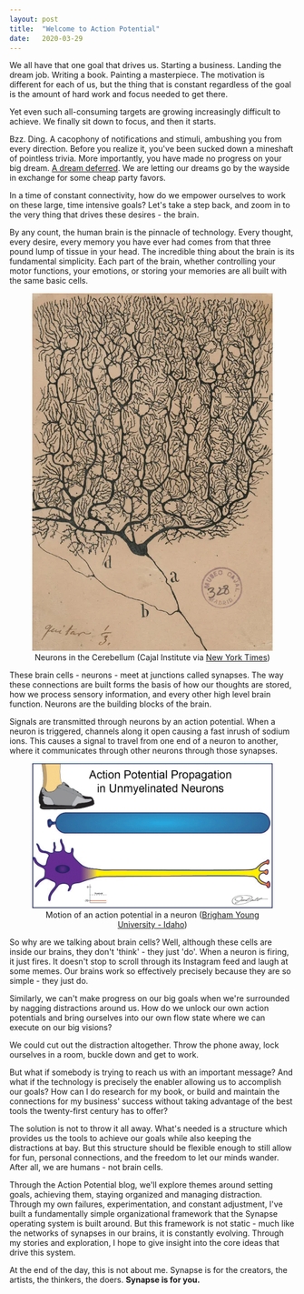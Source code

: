 ```yaml
---
layout: post
title:  "Welcome to Action Potential"
date:   2020-03-29
---
```

We all have that one goal that drives us. Starting a business. Landing the dream job. Writing a book. Painting a masterpiece. The motivation is different for each of us, but the thing that is constant regardless of the goal is the amount of hard work and focus needed to get there.

Yet even such all-consuming targets are growing increasingly difficult to achieve. We finally sit down to focus, and then it starts.

Bzz. Ding. A cacophony of notifications and stimuli, ambushing you from every direction. Before you realize it, you've been sucked down a mineshaft of pointless trivia. More importantly, you have made no progress on your big dream. [A dream deferred](https://www.poetryfoundation.org/poems/46548/harlem). We are letting our dreams go by the wayside in exchange for some cheap party favors. 

In a time of constant connectivity, how do we empower ourselves to work on these large, time intensive goals? Let's take a step back, and zoom in to the very thing that drives these desires - the brain.

By any count, the human brain is the pinnacle of technology. Every thought, every desire, every memory you have ever had comes from that three pound lump of tissue in your head. The incredible thing about the brain is its fundamental simplicity. Each part of the brain, whether controlling your motor functions, your emotions, or storing your memories are all built with the same basic cells.

<figure style="text-align: center">
  <img src="/img/cajal_cerebellum_purkinje_neurons.jpg" alt="Neurons in the Cerebellum">
  <figcaption>Neurons in the Cerebellum (Cajal Institute via <a href="https://www.nytimes.com/2018/01/18/arts/design/brain-neuroscience-santiago-ramon-y-cajal-grey-gallery.html">New York Times</a>)</figcaption>
</figure>
 
These brain cells - neurons - meet at junctions called synapses. The way these connections are built forms the basis of how our thoughts are stored, how we process sensory information, and every other high level brain function. Neurons are the building blocks of the brain.

Signals are transmitted through neurons by an action potential. When a neuron is triggered, channels along it open causing a fast inrush of sodium ions. This causes a signal to travel from one end of a neuron to another, where it communicates through other neurons through those synapses. 

<figure style="text-align: center">
  <img src="/img/AP_Unmyelin.gif" alt="Action Potential">
  <figcaption>Motion of an action potential in a neuron (<a href="https://content.byui.edu/file/a236934c-3c60-4fe9-90aa-d343b3e3a640/1/module5/readings/refractory_periods.html">Brigham Young University - Idaho</a>)</figcaption>
</figure>

So why are we talking about brain cells? Well, although these cells are inside our brains, they don't 'think' - they just 'do'. When a neuron is firing, it just fires. It doesn't stop to scroll through its Instagram feed and laugh at some memes. Our brains work so effectively precisely because they are so simple - they just do.

Similarly, we can't make progress on our big goals when we're surrounded by nagging distractions around us. How do we unlock our own action potentials and bring ourselves into our own flow state where we can execute on our big visions?

We could cut out the distraction altogether. Throw the phone away, lock ourselves in a room, buckle down and get to work. 

But what if somebody is trying to reach us with an important message? And what if the technology is precisely the enabler allowing us to accomplish our goals? How can I do research for my book, or build and maintain the connections for my business' success without taking advantage of the best tools the twenty-first century has to offer?

The solution is not to throw it all away. What's needed is a structure which provides us the tools to achieve our goals while also keeping the distractions at bay. But this structure should be flexible enough to still allow for fun, personal connections, and the freedom to let our minds wander. After all, we are humans - not brain cells. 

Through the Action Potential blog, we'll explore themes  around setting goals, achieving them, staying organized and managing distraction. Through my own failures, experimentation, and constant adjustment, I've built a fundamentally simple organizational framework that the Synapse operating system is built around. But this framework is not static - much like the networks of synapses in our brains, it is constantly evolving. Through my stories and exploration, I hope to give insight into the core ideas that drive this system.

At the end of the day, this is not about me. Synapse is for the creators, the artists, the thinkers, the doers. **Synapse is for you.**